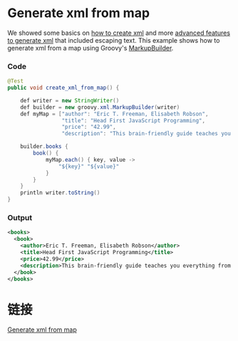 # Generate xml from map

We showed some basics on [how to create xml](http://www.leveluplunch.com/groovy/examples/creating-xml-with-markupbuilder/) 
and more [advanced features to generate xml](http://www.leveluplunch.com/groovy/examples/building-xml-with-stream-markup-builder/)
that included escaping text. This example shows how to generate xml from a map using Groovy's 
[MarkupBuilder](http://groovy.codehaus.org/api/groovy/xml/MarkupBuilder.html).

### Code

```java
@Test
public void create_xml_from_map() {

    def writer = new StringWriter()
    def builder = new groovy.xml.MarkupBuilder(writer)
    def myMap = ["author": "Eric T. Freeman, Elisabeth Robson",
                 "title": "Head First JavaScript Programming",
                 "price": "42.99",
                 "description": "This brain-friendly guide teaches you everything from JavaScript language fundamentals to advanced topics."]

    builder.books {
        book() {
            myMap.each() { key, value ->
                "${key}" "${value}"
            }
        }
    }
    println writer.toString()
}
```

### Output

```xml
<books>
  <book>
    <author>Eric T. Freeman, Elisabeth Robson</author>
    <title>Head First JavaScript Programming</title>
    <price>42.99</price>
    <description>This brain-friendly guide teaches you everything from JavaScript language fundamentals to advanced topics.</description>
  </book>
</books>
```

# 链接

[Generate xml from map](http://www.leveluplunch.com/groovy/examples/build-xml-from-map-with-markupbuilder/)
